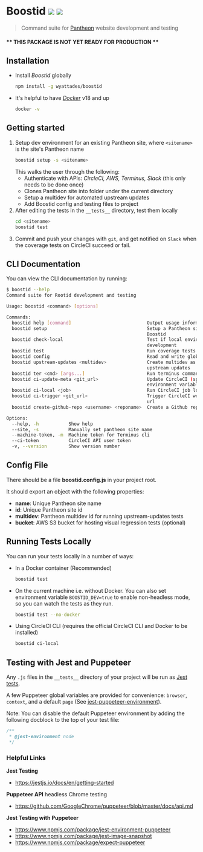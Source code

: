 # Boostid ![](https://img.shields.io/npm/v/boostid.svg) ![](https://img.shields.io/node/v/boostid.svg)

> Command suite for [Pantheon](https://pantheon.io) website development and testing

#### ** THIS PACKAGE IS NOT YET READY FOR PRODUCTION **

## Installation
- Install _Boostid_ globally
    ```bash
    npm install -g wyattades/boostid
    ```
- It's helpful to have [_Docker_](https://docs.docker.com/install/#supported-platforms) v18 and up
    ```bash
    docker -v
    ```

## Getting started
1. Setup dev environment for an existing Pantheon site, where `<sitename>` is the site's Pantheon name
    ```bash
    boostid setup -s <sitename>
    ```
    This walks the user through the following:
    - Authenticate with APIs: _CircleCI, AWS, Terminus, Slack_ (this only needs to be done once)
    - Clones Pantheon site into folder under the current directory
    - Setup a multidev for automated upstream updates
    - Add Boostid config and testing files to project
2. After editing the tests in the `__tests__` directory, test them locally
    ```bash
    cd <sitename>
    boostid test
    ```
3. Commit and push your changes with `git`, and get notified on `Slack` when the coverage tests on CircleCI succeed or fail.

## CLI Documentation
You can view the CLI documentation by running:
```bash
$ boostid --help
Command suite for Rootid development and testing

Usage: boostid <command> [options]

Commands:
  boostid help [command]                            Output usage information
  boostid setup                                     Setup a Pantheon site for development with
                                                    Boostid
  boostid check-local                               Test if local environment is ready for
                                                    development
  boostid test                                      Run coverage tests locally in a Docker container
  boostid config                                    Read and write global config
  boostid upstream-updates <multidev>               Create multidev as copy of "dev" and apply
                                                    upstream updates
  boostid ter <cmd> [args...]                       Run terminus commands
  boostid ci-update-meta <git_url>                  Update CircleCI (specified by the git url)
                                                    environment variables and SSH keys
  boostid ci-local <job>                            Run CircleCI job locally using Docker
  boostid ci-trigger <git_url>                      Trigger CircleCI workflows for specified the git
                                                    url
  boostid create-github-repo <username> <reponame>  Create a Github repository from the command line

Options:
  --help, -h           Show help                                                           [boolean]
  --site, -s           Manually set pantheon site name                                      [string]
  --machine-token, -m  Machine token for Terminus cli                                       [string]
  --ci-token           CircleCI API user token                                              [string]
  -v, --version        Show version number                                                 [boolean]
```

## Config File

There should be a file __boostid.config.js__ in your project root.

It should export an object with the following properties:
- **name**: Unique Pantheon site name
- **id**: Unique Pantheon site id
- **multidev**: Pantheon multidev id for running upstream-updates tests
- **bucket**: AWS S3 bucket for hosting visual regression tests (optional)


<!-- ### Navigation Tests

View full [docs](docs/navigation_tests.md)

### Visual Regression

View full [docs](docs/visual_regression.md) -->

## Running Tests Locally
You can run your tests locally in a number of ways:
- In a Docker container (Recommended)
  ```bash
  boostid test
  ```
- On the current machine i.e. without Docker. You can also set environment variable `BOOSTID_DEV=true` to enable non-headless mode, so you can watch the tests as they run.
  ```bash
  boostid test --no-docker
  ```
- Using CircleCI CLI (requires the official CircleCI CLI and Docker to be installed)
  ```bash
  boostid ci-local
  ```  


## Testing with Jest and Puppeteer

Any `.js` files in the `__tests__` directory of your project will be run as [Jest tests](https://jestjs.io/docs/en/getting-started).

A few Puppeteer global variables are provided for convenience: `browser`, `context`, and a default `page` (See [jest-puppeteer-environment](https://www.npmjs.com/package/jest-environment-puppeteer)).

Note: You can disable the default Puppeteer environment by adding the following docblock to the top of your test file:
```js
/**
 * @jest-environment node
 */
```


### Helpful Links

**Jest Testing**
- https://jestjs.io/docs/en/getting-started

**Puppeteer API** headless Chrome testing
- https://github.com/GoogleChrome/puppeteer/blob/master/docs/api.md

**Jest Testing with Puppeteer**
- https://www.npmjs.com/package/jest-environment-puppeteer
- https://www.npmjs.com/package/jest-image-snapshot
- https://www.npmjs.com/package/expect-puppeteer
